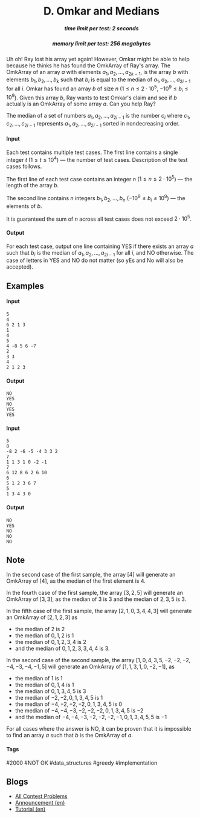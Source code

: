<h1 style='text-align: center;'> D. Omkar and Medians</h1>

<h5 style='text-align: center;'>time limit per test: 2 seconds</h5>
<h5 style='text-align: center;'>memory limit per test: 256 megabytes</h5>

Uh oh! Ray lost his array yet again! However, Omkar might be able to help because he thinks he has found the OmkArray of Ray's array. The OmkArray of an array $a$ with elements $a_1, a_2, \ldots, a_{2k-1}$, is the array $b$ with elements $b_1, b_2, \ldots, b_{k}$ such that $b_i$ is equal to the median of $a_1, a_2, \ldots, a_{2i-1}$ for all $i$. Omkar has found an array $b$ of size $n$ ($1 \leq n \leq 2 \cdot 10^5$, $-10^9 \leq b_i \leq 10^9$). Given this array $b$, Ray wants to test Omkar's claim and see if $b$ actually is an OmkArray of some array $a$. Can you help Ray?

The median of a set of numbers $a_1, a_2, \ldots, a_{2i-1}$ is the number $c_{i}$ where $c_{1}, c_{2}, \ldots, c_{2i-1}$ represents $a_1, a_2, \ldots, a_{2i-1}$ sorted in nondecreasing order. 

#### Input

Each test contains multiple test cases. The first line contains a single integer $t$ ($1 \leq t \leq 10^4$) — the number of test cases. Description of the test cases follows.

The first line of each test case contains an integer $n$ ($1 \leq n \leq 2 \cdot 10^5$) — the length of the array $b$.

The second line contains $n$ integers $b_1, b_2, \ldots, b_n$ ($-10^9 \leq b_i \leq 10^9$) — the elements of $b$.

It is guaranteed the sum of $n$ across all test cases does not exceed $2 \cdot 10^5$. 

#### Output

For each test case, output one line containing YES if there exists an array $a$ such that $b_i$ is the median of $a_1, a_2, \dots, a_{2i-1}$ for all $i$, and NO otherwise. The case of letters in YES and NO do not matter (so yEs and No will also be accepted).

## Examples

#### Input


```text
5
4
6 2 1 3
1
4
5
4 -8 5 6 -7
2
3 3
4
2 1 2 3
```
#### Output


```text
NO
YES
NO
YES
YES
```
#### Input


```text
5
8
-8 2 -6 -5 -4 3 3 2
7
1 1 3 1 0 -2 -1
7
6 12 8 6 2 6 10
6
5 1 2 3 6 7
5
1 3 4 3 0
```
#### Output


```text
NO
YES
NO
NO
NO
```
## Note

In the second case of the first sample, the array $[4]$ will generate an OmkArray of $[4]$, as the median of the first element is $4$.

In the fourth case of the first sample, the array $[3, 2, 5]$ will generate an OmkArray of $[3, 3]$, as the median of $3$ is $3$ and the median of $2, 3, 5$ is $3$.

In the fifth case of the first sample, the array $[2, 1, 0, 3, 4, 4, 3]$ will generate an OmkArray of $[2, 1, 2, 3]$ as 

* the median of $2$ is $2$
* the median of $0, 1, 2$ is $1$
* the median of $0, 1, 2, 3, 4$ is $2$
* and the median of $0, 1, 2, 3, 3, 4, 4$ is $3$.

In the second case of the second sample, the array $[1, 0, 4, 3, 5, -2, -2, -2, -4, -3, -4, -1, 5]$ will generate an OmkArray of $[1, 1, 3, 1, 0, -2, -1]$, as 

* the median of $1$ is $1$
* the median of $0, 1, 4$ is $1$
* the median of $0, 1, 3, 4, 5$ is $3$
* the median of $-2, -2, 0, 1, 3, 4, 5$ is $1$
* the median of $-4, -2, -2, -2, 0, 1, 3, 4, 5$ is $0$
* the median of $-4, -4, -3, -2, -2, -2, 0, 1, 3, 4, 5$ is $-2$
* and the median of $-4, -4, -3, -2, -2, -2, -1, 0, 1, 3, 4, 5, 5$ is $-1$

For all cases where the answer is NO, it can be proven that it is impossible to find an array $a$ such that $b$ is the OmkArray of $a$.



#### Tags 

#2000 #NOT OK #data_structures #greedy #implementation 

## Blogs
- [All Contest Problems](../Codeforces_Round_724_(Div._2).md)
- [Announcement (en)](../blogs/Announcement_(en).md)
- [Tutorial (en)](../blogs/Tutorial_(en).md)
